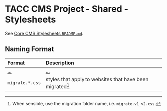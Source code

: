 # TACC CMS Project - Shared - Stylesheets

See [Core CMS Stylesheets `README.md`][core-css-readme].

## Naming Format

| Format | Description |
| :- | :- |
| [...][core-css-readme-naming] | [...][core-css-readme-naming]
| `migrate.*.css` | styles that apply to websites that have been migrated[^1]

[^1]: When sensible, use the migration folder name, i.e. `migrate.v1_v2.css`.

[core-css-readme]: https://github.com/TACC/Core-CMS/blob/main/taccsite_cms/static/site_cms/css/src/README.md
[core-css-readme-naming]: https://github.com/TACC/Core-CMS/blob/main/taccsite_cms/static/site_cms/css/src/README.md#naming-format
